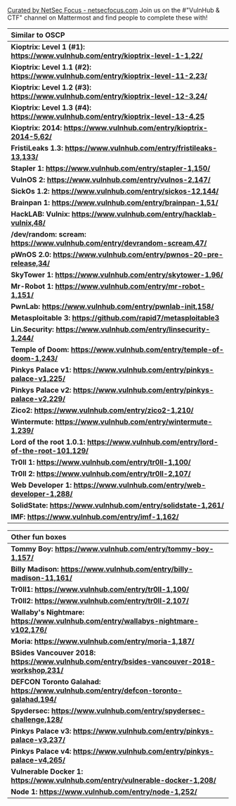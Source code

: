 [Curated by NetSec Focus - netsecfocus.com](https://mm.netsecfocus.com/join/ "Curated by NetSec Focus - netsecfocus.com")
Join us on the #"VulnHub & CTF" channel on Mattermost and find people to complete these with!

|  **Similar to OSCP** |
| :--- |
|  **Kioptrix: Level 1 (#1): https://www.vulnhub.com/entry/kioptrix-level-1-1,22/** |
|  **Kioptrix: Level 1.1 (#2): https://www.vulnhub.com/entry/kioptrix-level-11-2,23/** |
|  **Kioptrix: Level 1.2 (#3): https://www.vulnhub.com/entry/kioptrix-level-12-3,24/** |
|  **Kioptrix: Level 1.3 (#4): https://www.vulnhub.com/entry/kioptrix-level-13-4,25** |
|  **Kioptrix: 2014: https://www.vulnhub.com/entry/kioptrix-2014-5,62/** |
|  **FristiLeaks 1.3: https://www.vulnhub.com/entry/fristileaks-13,133/** |
|  **Stapler 1: https://www.vulnhub.com/entry/stapler-1,150/** |
|  **VulnOS 2: https://www.vulnhub.com/entry/vulnos-2,147/** |
|  **SickOs 1.2: https://www.vulnhub.com/entry/sickos-12,144/** |
|  **Brainpan 1: https://www.vulnhub.com/entry/brainpan-1,51/** |
|  **HackLAB: Vulnix: https://www.vulnhub.com/entry/hacklab-vulnix,48/** |
|  **/dev/random: scream: https://www.vulnhub.com/entry/devrandom-scream,47/** |
|  **pWnOS 2.0: https://www.vulnhub.com/entry/pwnos-20-pre-release,34/** |
|  **SkyTower 1: https://www.vulnhub.com/entry/skytower-1,96/** |
|  **Mr-Robot 1: https://www.vulnhub.com/entry/mr-robot-1,151/** |
|  **PwnLab: https://www.vulnhub.com/entry/pwnlab-init,158/** |
|  **Metasploitable 3: https://github.com/rapid7/metasploitable3** |
|  **Lin.Security: https://www.vulnhub.com/entry/linsecurity-1,244/** |
|  **Temple of Doom: https://www.vulnhub.com/entry/temple-of-doom-1,243/** |
|  **Pinkys Palace v1: https://www.vulnhub.com/entry/pinkys-palace-v1,225/** |
|  **Pinkys Palace v2: https://www.vulnhub.com/entry/pinkys-palace-v2,229/** |
|  **Zico2: https://www.vulnhub.com/entry/zico2-1,210/** |
|  **Wintermute: https://www.vulnhub.com/entry/wintermute-1,239/** |
|  **Lord of the root 1.0.1: https://www.vulnhub.com/entry/lord-of-the-root-101,129/** |
|  **Tr0ll 1: https://www.vulnhub.com/entry/tr0ll-1,100/** |
|  **Tr0ll 2: https://www.vulnhub.com/entry/tr0ll-2,107/** |
|  **Web Developer 1: https://www.vulnhub.com/entry/web-developer-1,288/** |
|  **SolidState: https://www.vulnhub.com/entry/solidstate-1,261/** |
|  **IMF: https://www.vulnhub.com/entry/imf-1,162/** |

|  **Other fun boxes** |
| :--- |
|  **Tommy Boy: https://www.vulnhub.com/entry/tommy-boy-1,157/** |
|  **Billy Madison: https://www.vulnhub.com/entry/billy-madison-11,161/** |
|  **Tr0ll1: https://www.vulnhub.com/entry/tr0ll-1,100/** |
|  **Tr0ll2: https://www.vulnhub.com/entry/tr0ll-2,107/** |
|  **Wallaby's Nightmare: https://www.vulnhub.com/entry/wallabys-nightmare-v102,176/** |
|  **Moria: https://www.vulnhub.com/entry/moria-1,187/** |
|  **BSides Vancouver 2018: https://www.vulnhub.com/entry/bsides-vancouver-2018-workshop,231/** |
|  **DEFCON Toronto Galahad: https://www.vulnhub.com/entry/defcon-toronto-galahad,194/** |
|  **Spydersec: https://www.vulnhub.com/entry/spydersec-challenge,128/** |
|  **Pinkys Palace v3: https://www.vulnhub.com/entry/pinkys-palace-v3,237/** |
|  **Pinkys Palace v4: https://www.vulnhub.com/entry/pinkys-palace-v4,265/** |
|  **Vulnerable Docker 1: https://www.vulnhub.com/entry/vulnerable-docker-1,208/** |
|  **Node 1: https://www.vulnhub.com/entry/node-1,252/** |
